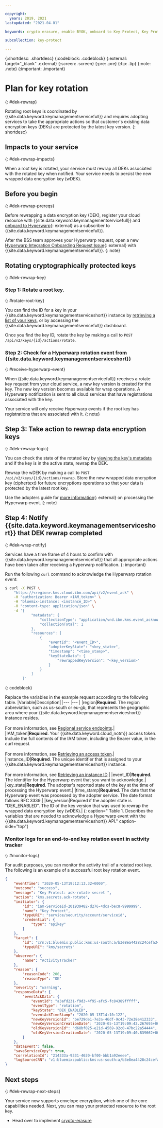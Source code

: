 ```yaml
---

copyright:
  years: 2019, 2021
lastupdated: "2021-04-01"

keywords: crypto erasure, enable BYOK, onboard to Key Protect, Key Protect onboarding, internal, dek rewrapping, KYOK, BYOK

subcollection: key-protect

---
```


{:shortdesc: .shortdesc}
{:codeblock: .codeblock}
{:external: target="_blank" .external}
{:screen: .screen}
{:pre: .pre}
{:tip: .tip}
{:note: .note}
{:important: .important}

# Plan for key rotation
{: #dek-rewrap}

Rotating root keys is coordinated by
{{site.data.keyword.keymanagementservicefull}} and requires adopting services to
take the appropriate actions so that customer's existing data encryption keys
(DEKs) are protected by the latest key version.
{: shortdesc}

## Impacts to your service
{: #dek-rewrap-impacts}

When a root key is rotated, your service must rewrap all DEKs associated with
the rotated key when notified. Your service needs to persist the new wrapped
data encryption key (wDEK).

## Before you begin
{: #dek-rewrap-prereqs}

Before rewrapping a data encryption key (DEK), register your cloud resource
with {{site.data.keyword.keymanagementservicefull}} and
[onboard to Hyperwarp](/docs/get-coding?topic=get-coding-hyperwarp){: external}
as a subscriber to {{site.data.keyword.keymanagementservicefull}}.

After the BSS team approves your Hyperwarp request, open a new
[Hyperwarp Integration Onboarding Request Issue](https://github.ibm.com/kms/customer-issues/blob/master/.github/ISSUE_TEMPLATE/hyperwarp-integration-onboard-request.md){: external}
with {{site.data.keyword.keymanagementservicefull}}.
{: note}

## Rotating cryptographically protected keys
{: #dek-rewrap-key}

### Step 1: Rotate a root key.
{: #rotate-root-key}

You can find the ID for a key in your
{{site.data.keyword.keymanagementserviceshort}} instance by
[retrieving a list of your keys](/docs/key-protect?topic=key-protect-view-keys),
or by accessing the {{site.data.keyword.keymanagementservicefull}} dashboard.

Once you find the key ID, rotate the key by making a call to
`POST /api/v2/keys/{id}/actions/rotate`.

### Step 2: Check for a Hyperwarp rotation event from {{site.data.keyword.keymanagementserviceshort}}
{: #receive-hyperwarp-event}

When {{site.data.keyword.keymanagementservicefull}} receives a rotate key
request from your cloud service, a new key version is created for the key. The
new key version becomes available for wrap operations. A Hyperwarp notification
is sent to all cloud services that have registrations associated with the key.

Your service will only receive Hyperwarp events if the root key has
registrations that are associated with it.
{: note}

## Step 3: Take action to rewrap data encryption keys
{: #dek-rewrap-logic}

You can check the state of the rotated key by
[viewing the key's metadata](/docs/key-protect?topic=key-protect-retrieve-key-metadata#view-key-metadata-api)
and if the key is in the active state, rewrap the DEK.

Rewrap the wDEK by making a call to `POST /api/v2/keys/{id}/actions/rewrap`.
Store the new wrapped data encryption key (ciphertext) for future encryptions
operations so that your data is protected by the latest root key.

Use the adopters guide for
[more information](https://github.ibm.com/kms/Adopter_services/blob/master/src/github.ibm.com/skms/key-protect/event_processor.go){: external}
on processing the Hyperwarp event.
{: note}

## Step 4: Notify {{site.data.keyword.keymanagementserviceshort}} that DEK rewrap completed
{: #dek-wrap-notify}

Services have a time frame of 4 hours to confirm with
{{site.data.keyword.keymanagementservicefull}} that all appropriate actions have
been taken after receiving a hyperwarp notification.
{: important}

Run the following `curl` command to acknowledge the Hyperwarp rotation event:

```sh
$ curl -X POST \
    "https://<region>.kms.cloud.ibm.com/api/v2/event_ack" \
    -H "authorization: Bearer <IAM_token>" \
    -H "bluemix-instance: <instance_ID>" \
    -H "content-type: application/json" \
    -d '{
            "metadata": {
                "collectionType": "application/vnd.ibm.kms.event_acknowledge+json",
                "collectionTotal": 1
            },
            "resources": [
                {
                    "eventId": "<event_ID>",
                    "adopterKeyState": "<key_state>",
                    "timestamp": "<time_stamp>",
                    "keyStateData": {
                        "rewrappedKeyVersion": "<key_version>"
                    }
                }
            ]
        }'
```
{: codeblock}

Replace the variables in the example request according to the following table.
|Variable|Description|
|--- |--- |
|region|**Required**. The region abbreviation, such as us-south or eu-gb, that represents the geographic area where your {{site.data.keyword.keymanagementserviceshort}} instance resides.<br><br>For more information, see [Regional service endpoints](/docs/key-protect?topic=key-protect-regions#service-endpoints).|
|IAM_token|**Required**. Your {{site.data.keyword.cloud_notm}} access token. Include the full contents of the IAM token, including the Bearer value, in the curl request.<br><br>For more information, see [Retrieving an access token](/docs/key-protect?topic=key-protect-retrieve-access-token).|
|instance_ID|**Required**. The unique identifier that is assigned to your {{site.data.keyword.keymanagementserviceshort}} instance.<br><br>For more information, see [Retrieving an instance ID](/docs/key-protect?topic=key-protect-retrieve-instance-ID).|
|event_ID|**Required**. The identifier for the Hyperwarp event that you want to acknowledge.|
|key_state|**Required**. The adopter's reported state of the key at the time of processing the Hyperwarp event.|
|time_stamp|**Required**. The date that the Hyperwarp event was processed by the adopter service. The date format follows RFC 3339.|
|key_version|Required if the adopter state is "DEK_ENABLED". The ID of the key version that was used to rewrap the wrapped data encryption key (wDEK).|
{: caption=" Table 1. Describes the variables that are needed to acknowledge a Hyperwarp event with the {{site.data.keyword.keymanagementserviceshort}} API." caption-side="top"}


### Monitor logs for an end-to-end key rotation event in activity tracker
{: #monitor-logs}

For audit purposes, you can monitor the activity trail of a rotated root key. The following is an example of a successful root key rotation event.

```json
{
    "eventTime": "2020-05-13T19:12:13.32+0000",
    "outcome": "success",
    "message": "Key Protect: ack-rotate secret ",
    "action": "kms.secrets.ack-rotate",
    "initiator": {
        "id": "iam-ServiceId-201939482-d276-4dcs-bec8-9999999",
        "name": "Key Protect",
        "typeURI": "service/security/account/serviceid",
        "credential": {
            "type": "apikey"
        }
    },
    "target": {
        "id": "crn:v1:bluemix:public:kms:us-south:a/b3e8ea4428c24cefa34454bd8acccc:dd24cdc0-2c77-40a7-8680-53ccd41d9888:key:d68bf025-e21d-4569-92c0-47bc22aadddd",
        "typeURI": "kms/secrets"
    },
    "observer": {
        "name": "ActivityTracker"
    },
    "reason": {
        "reasonCode": 200,
        "reasonType": "OK"
    },
    "severity": "warning",
    "responseData": {
        "eventAckData": {
            "eventId": "a3afd231-f9d3-4f95-afc5-fc84389fffff",
            "eventType": "rotation",
            "keyState": "DEK_ENABLED",
            "eventAckTimeStamp": "2020-05-13T14:10:12Z",
            "newKeyVersionId": "be729de1-7e3a-46df-9c43-72e38e412333",
            "newKeyVersionCreationDate": "2020-05-13T19:09:42.267695+00:00",
            "oldKeyVersionId": "d68bf025-e21d-4569-92c0-47bc22a54444",
            "oldKeyVersionCreationDate": "2020-05-13T19:09:40.839662+00:00"
        }
    },
    "dataEvent": false,
    "saveServiceCopy": true,
    "correlationId": "214333a-9331-4620-bf00-bbb1a92eeee",
    "logSourceCRN": "v1:bluemix:public:kms:us-south:a/b3e8ea4428c24cefa34454bd8acccc:dd24cdc0-2c77-40a7-8680-53ccd41d9888::"
}
```

## Next steps
{: #dek-rewrap-next-steps}

Your service now supports envelope encryption, which one of the core
capabilities needed. Next, you can map your protected resource to the root key.

- Head over to implement
[crypto-erasure](/docs/key-protect?topic=key-protect-key-erasure)


